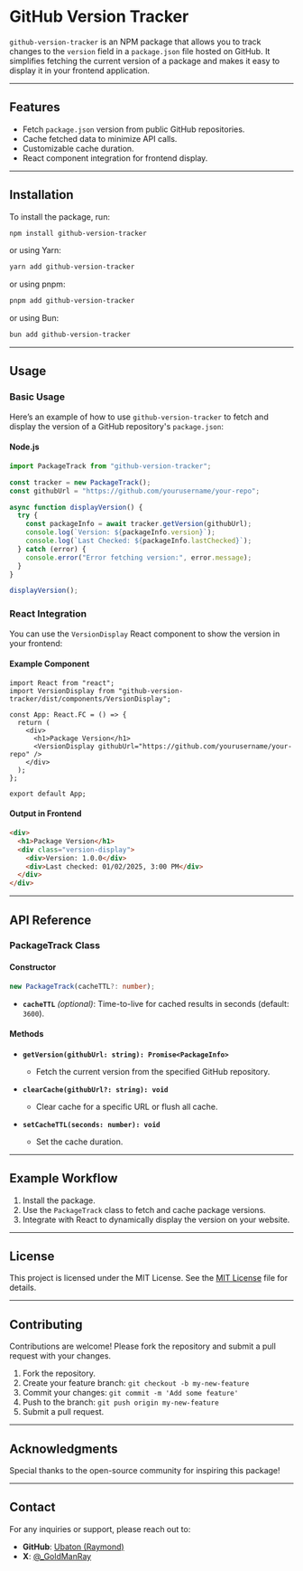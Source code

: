 # GitHub Version Tracker

`github-version-tracker` is an NPM package that allows you to track changes to the `version` field in a `package.json` file hosted on GitHub. It simplifies fetching the current version of a package and makes it easy to display it in your frontend application.

---

## Features

- Fetch `package.json` version from public GitHub repositories.
- Cache fetched data to minimize API calls.
- Customizable cache duration.
- React component integration for frontend display.

---

## Installation

To install the package, run:

```bash
npm install github-version-tracker
```

or using Yarn:

```bash
yarn add github-version-tracker
```

or using pnpm:

```bash
pnpm add github-version-tracker
```

or using Bun:

```bash
bun add github-version-tracker
```

---

## Usage

### Basic Usage

Here’s an example of how to use `github-version-tracker` to fetch and display the version of a GitHub repository's `package.json`:

#### Node.js

```typescript
import PackageTrack from "github-version-tracker";

const tracker = new PackageTrack();
const githubUrl = "https://github.com/yourusername/your-repo";

async function displayVersion() {
  try {
    const packageInfo = await tracker.getVersion(githubUrl);
    console.log(`Version: ${packageInfo.version}`);
    console.log(`Last Checked: ${packageInfo.lastChecked}`);
  } catch (error) {
    console.error("Error fetching version:", error.message);
  }
}

displayVersion();
```

### React Integration

You can use the `VersionDisplay` React component to show the version in your frontend:

#### Example Component

```tsx
import React from "react";
import VersionDisplay from "github-version-tracker/dist/components/VersionDisplay";

const App: React.FC = () => {
  return (
    <div>
      <h1>Package Version</h1>
      <VersionDisplay githubUrl="https://github.com/yourusername/your-repo" />
    </div>
  );
};

export default App;
```

#### Output in Frontend

```html
<div>
  <h1>Package Version</h1>
  <div class="version-display">
    <div>Version: 1.0.0</div>
    <div>Last checked: 01/02/2025, 3:00 PM</div>
  </div>
</div>
```

---

## API Reference

### PackageTrack Class

#### Constructor

```typescript
new PackageTrack(cacheTTL?: number);
```

- **`cacheTTL`** _(optional)_: Time-to-live for cached results in seconds (default: `3600`).

#### Methods

- **`getVersion(githubUrl: string): Promise<PackageInfo>`**

  - Fetch the current version from the specified GitHub repository.

- **`clearCache(githubUrl?: string): void`**

  - Clear cache for a specific URL or flush all cache.

- **`setCacheTTL(seconds: number): void`**

  - Set the cache duration.

---

## Example Workflow

1. Install the package.
2. Use the `PackageTrack` class to fetch and cache package versions.
3. Integrate with React to dynamically display the version on your website.

---

## License

This project is licensed under the MIT License. See the [MIT License](https://mit-license.org/) file for details.

---

## Contributing

Contributions are welcome! Please fork the repository and submit a pull request with your changes.

1. Fork the repository.
2. Create your feature branch: `git checkout -b my-new-feature`
3. Commit your changes: `git commit -m 'Add some feature'`
4. Push to the branch: `git push origin my-new-feature`
5. Submit a pull request.

---

## Acknowledgments

Special thanks to the open-source community for inspiring this package!

---

## Contact

For any inquiries or support, please reach out to:

- **GitHub**: [Ubaton (Raymond)](https://github.com/Ubaton)
- **X**: [@\_GoldManRay](https://x.com/_GoldManRay)
